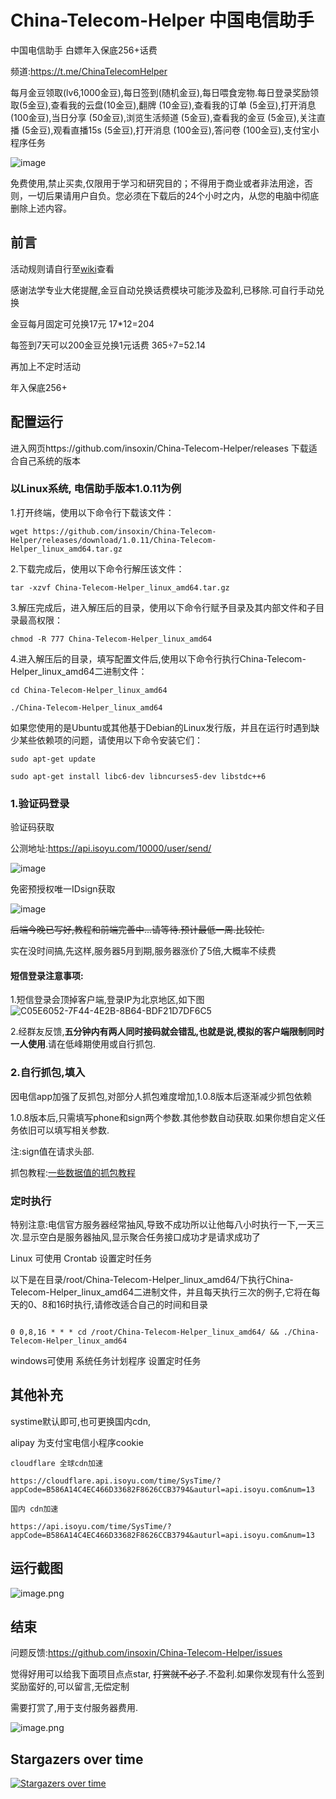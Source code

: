 
# China-Telecom-Helper 中国电信助手
中国电信助手 白嫖年入保底256+话费

频道:https://t.me/ChinaTelecomHelper

每月金豆领取(lv6,1000金豆),每日签到(随机金豆),每日喂食宠物.每日登录奖励领取(5金豆),查看我的云盘(10金豆),翻牌 (10金豆),查看我的订单 (5金豆),打开消息 (100金豆),当日分享 (50金豆),浏览生活频道 (5金豆),查看我的金豆 (5金豆),关注直播 (5金豆),观看直播15s (5金豆),打开消息 (100金豆),答问卷 (100金豆),支付宝小程序任务

![image](https://user-images.githubusercontent.com/19371836/219005361-cc37d88c-83f3-4317-876e-9c9d65e9e806.png)



免费使用,禁止买卖,仅限用于学习和研究目的；不得用于商业或者非法用途，否则，一切后果请用户自负。您必须在下载后的24个小时之内，从您的电脑中彻底删除上述内容。

## 前言


活动规则请自行至[wiki](https://github.com/insoxin/China-Telecom-Helper/wiki)查看

感谢法学专业大佬提醒,金豆自动兑换话费模块可能涉及盈利,已移除.可自行手动兑换

金豆每月固定可兑换17元 17*12=204

每签到7天可以200金豆兑换1元话费 365÷7=52.14

再加上不定时活动

年入保底256+


## 配置运行
进入网页https://github.com/insoxin/China-Telecom-Helper/releases
下载适合自己系统的版本


### 以Linux系统, 电信助手版本1.0.11为例

1.打开终端，使用以下命令行下载该文件：
```
wget https://github.com/insoxin/China-Telecom-Helper/releases/download/1.0.11/China-Telecom-Helper_linux_amd64.tar.gz

```
2.下载完成后，使用以下命令行解压该文件：

```
tar -xzvf China-Telecom-Helper_linux_amd64.tar.gz

```
3.解压完成后，进入解压后的目录，使用以下命令行赋予目录及其内部文件和子目录最高权限：
```
chmod -R 777 China-Telecom-Helper_linux_amd64

```



4.进入解压后的目录，填写配置文件后,使用以下命令行执行China-Telecom-Helper_linux_amd64二进制文件：


```
cd China-Telecom-Helper_linux_amd64

./China-Telecom-Helper_linux_amd64
```

如果您使用的是Ubuntu或其他基于Debian的Linux发行版，并且在运行时遇到缺少某些依赖项的问题，请使用以下命令安装它们：

```
sudo apt-get update

sudo apt-get install libc6-dev libncurses5-dev libstdc++6
```



### 1.验证码登录

验证码获取

公测地址:https://api.isoyu.com/10000/user/send/


![image](https://user-images.githubusercontent.com/19371836/217848074-11a64ba4-ef49-40ba-9524-481f87bc9ad0.png)

免密预授权唯一IDsign获取

![image](https://user-images.githubusercontent.com/19371836/217848451-dc82e619-8527-4ee1-a476-ba1ba87108c7.png)



~~后端今晚已写好,教程和前端完善中...请等待.预计最低一周.比较忙.~~

实在没时间搞,先这样,服务器5月到期,服务器涨价了5倍,大概率不续费

#### 短信登录注意事项:
 
1.短信登录会顶掉客户端,登录IP为北京地区,如下图
![C05E6052-7F44-4E2B-8B64-BDF21D7DF6C5](https://user-images.githubusercontent.com/19371836/223899248-7f39040e-57d0-42ac-89c5-2edeb25a3529.jpeg)


2.经群友反馈,**五分钟内有两人同时接码就会错乱,也就是说,模拟的客户端限制同时一人使用**.请在低峰期使用或自行抓包. 

### 2.自行抓包,填入 

因电信app加强了反抓包,对部分人抓包难度增加,1.0.8版本后逐渐减少抓包依赖


1.0.8版本后,只需填写phone和sign两个参数.其他参数自动获取.如果你想自定义任务依旧可以填写相关参数.

注:sign值在请求头部.


抓包教程:[一些数据值的抓包教程](https://github.com/insoxin/China-Telecom-Helper/wiki/%E4%B8%80%E4%BA%9B%E6%95%B0%E6%8D%AE%E5%80%BC%E7%9A%84%E6%8A%93%E5%8C%85%E6%95%99%E7%A8%8B)

### 定时执行

特别注意:电信官方服务器经常抽风,导致不成功所以让他每八小时执行一下,一天三次.显示空白是服务器抽风,显示聚合任务接口成功才是请求成功了

Linux 可使用 Crontab 设置定时任务

以下是在目录/root/China-Telecom-Helper_linux_amd64/下执行China-Telecom-Helper_linux_amd64二进制文件，并且每天执行三次的例子,它将在每天的0、8和16时执行,请修改适合自己的时间和目录

```

0 0,8,16 * * * cd /root/China-Telecom-Helper_linux_amd64/ && ./China-Telecom-Helper_linux_amd64

```


windows可使用 系统任务计划程序 设置定时任务



## 其他补充

systime默认即可,也可更换国内cdn,


alipay 为支付宝电信小程序cookie

```
cloudflare 全球cdn加速  

https://cloudflare.api.isoyu.com/time/SysTime/?appCode=B586A14C4EC466D33682F8626CCB3794&auturl=api.isoyu.com&num=13

国内 cdn加速

https://api.isoyu.com/time/SysTime/?appCode=B586A14C4EC466D33682F8626CCB3794&auturl=api.isoyu.com&num=13
```

## 运行截图

![image.png](https://pic.rmb.bdstatic.com/bjh/7367f58ef56656fac3c1ed462e658bb9.png)


## 结束

问题反馈:https://github.com/insoxin/China-Telecom-Helper/issues

觉得好用可以给我下面项目点点star, ~~打赏就不必了~~.不盈利.如果你发现有什么签到奖励蛮好的,可以留言,无偿定制


需要打赏了,用于支付服务器费用.

![image.png](https://raw.githubusercontent.com/insoxin/API/master/Sponsor.jpg)



## Stargazers over time

[![Stargazers over time](https://starchart.cc/insoxin/China-Telecom-Helper.svg)](https://starchart.cc/insoxin/China-Telecom-Helper)

